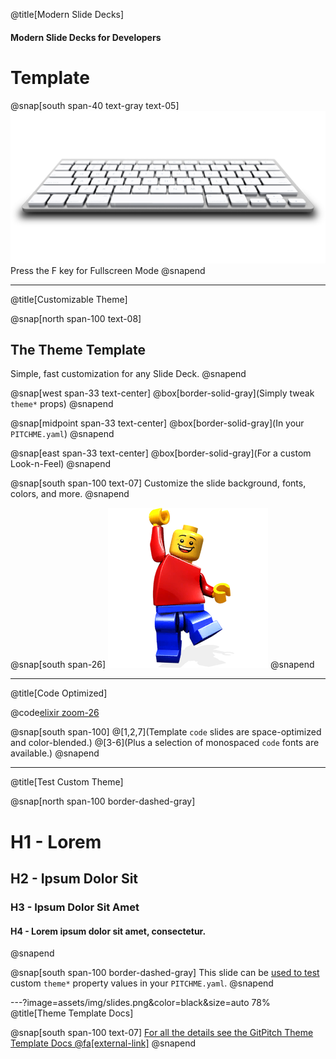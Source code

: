 @title[Modern Slide Decks]

#### Modern Slide Decks for Developers
# Template

@snap[south span-40 text-gray text-05]
![KEYBOARD](assets/img/keyboard.png)
Press the F key for Fullscreen Mode
@snapend

---
@title[Customizable Theme]

@snap[north span-100 text-08]
## The Theme Template
Simple, fast customization for any Slide Deck.
@snapend

@snap[west span-33 text-center]
@box[border-solid-gray](Simply tweak<br>`theme*` props)
@snapend

@snap[midpoint span-33 text-center]
@box[border-solid-gray](In your `PITCHME.yaml`)
@snapend

@snap[east span-33 text-center]
@box[border-solid-gray](For a custom<br>Look-n-Feel)
@snapend

@snap[south span-100 text-07]
Customize the slide background, fonts, colors, and more.
@snapend

@snap[south span-26]
![LEGO](assets/img/lego.png)
@snapend

---
@title[Code Optimized]

@code[elixir zoom-26](src/elixir/sample.ex)

@snap[south span-100]
@[1,2,7](Template `code` slides are space-optimized and color-blended.)
@[3-6](Plus a selection of monospaced `code` fonts are available.)
@snapend

---
@title[Test Custom Theme]

@snap[north span-100 border-dashed-gray]
# H1 - Lorem
## H2 - Ipsum Dolor Sit
### H3 - Ipsum Dolor Sit Amet
#### H4 - Lorem ipsum dolor sit amet, consectetur.
@snapend

@snap[south span-100 border-dashed-gray]
This slide can be [used to test](#/2) custom `theme*` property values in your `PITCHME.yaml`.
@snapend

---?image=assets/img/slides.png&color=black&size=auto 78%
@title[Theme Template Docs]

@snap[south span-100 text-07]
[For all the details see the GitPitch Theme Template Docs @fa[external-link]](https://gitpitch.com/docs/themes/default)
@snapend

